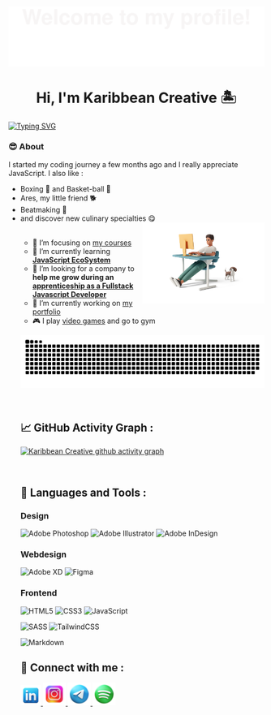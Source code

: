 ![](assets/images/header.svg)

<h1 align="center">Hi, I'm Karibbean Creative 🏝️</h1>


<!--Typing SVG-->
<!-- https://readme-typing-svg.demolab.com/demo/ -->
[![Typing SVG](https://readme-typing-svg.demolab.com?font=Anonymous+Pro&size=30&duration=6000&pause=1000&color=9999FF&center=true&width=1000&height=200&lines=a+passionate+Webdesigner+%F0%9F%96%8D%EF%B8%8F+and+a+MERN+stack+learner+%F0%9F%93%92)](https://git.io/typing-svg)



### 😎 About
<p>I started my coding journey a few months ago and I really appreciate JavaScript. I also like :</p>
<ul>
    <li>Boxing 🥊 and Basket-ball 🏀</li>
    <li>Ares, my little friend 🐕</li>
    <li>Beatmaking 🎹</li>
    <li>and discover new culinary specialties 😋</li>


<div>
  <img align="right" src="assets/images/creator.png" alt="illustration" width="50%" height="auto"/>
  <br/>
  <p align="center" width="50%">
    <ul>
      <li>🎯 I’m focusing on <a href="https://www.udemy.com/course/the-complete-javascript-course/learn/lecture/22648205?start=3#overview" target="_blank">my courses</a></li>
      <li>🌱 I’m currently learning <a href="https://developer.mozilla.org/en-US/docs/Web/JavaScript" target="_blank"><b>JavaScript EcoSystem</b></a></li>
      <li>👯 I’m looking for a company to <b>help me grow during an <a href="https://oclock.io/formations/alternance" target="_blank">apprenticeship as a Fullstack Javascript Developer</a></b></li> 
      <li>🔭 I’m currently working on <a href="http://karibbeancreative.xyz" target="_blank">my portfolio</a></li>
      <li>🎮 I play <a href="https://nba.2k.com/2k23/" target="_blank">video games</a> and go to  gym</li>
    </ul>
  </p>
</div>


<!-- Grid-snake github -->
<!-- https://github.com/marketplace/actions/generate-snake-game-from-github-contribution-grid -->
![](https://raw.githubusercontent.com/Platane/snk/output/github-contribution-grid-snake.svg)

<br/>

<!--   GitHub stats graph -->
## 📈 GitHub Activity Graph :
[![Karibbean Creative github activity graph](https://github-readme-activity-graph.vercel.app/graph?username=karibbeanCreative&bg_color=FFFFFF&color=CCD9FF&line=9999FF)](https://github.com/karibbeanCreative/github-readme-activity-graph)

<br/>

## 🧰 Languages and Tools :

### Design

![Adobe Photoshop](https://img.shields.io/badge/adobe%20photoshop-%2331A8FF.svg?style=for-the-badge&logo=adobe%20photoshop&logoColor=white) ![Adobe Illustrator](https://img.shields.io/badge/adobe%20illustrator-%23FF9A00.svg?style=for-the-badge&logo=adobe%20illustrator&logoColor=white) ![Adobe InDesign](https://img.shields.io/badge/Adobe%20InDesign-49021F?style=for-the-badge&logo=adobeindesign&logoColor=white)


### Webdesign

![Adobe XD](https://img.shields.io/badge/Adobe%20XD-470137?style=for-the-badge&logo=Adobe%20XD&logoColor=#FF61F6) ![Figma](https://img.shields.io/badge/figma-%23F24E1E.svg?style=for-the-badge&logo=figma&logoColor=white)


### Frontend

![HTML5](https://img.shields.io/badge/HTML5-E34F26?style=for-the-badge&logo=html5&logoColor=white) ![CSS3](https://img.shields.io/badge/CSS3-1572B6?style=for-the-badge&logo=css3&logoColor=white) ![JavaScript](https://img.shields.io/badge/javascript-%23323330.svg?style=for-the-badge&logo=javascript&logoColor=%23F7DF1E)

![SASS](https://img.shields.io/badge/SASS-hotpink.svg?style=for-the-badge&logo=SASS&logoColor=white) ![TailwindCSS](https://img.shields.io/badge/tailwindcss-%2338B2AC.svg?style=for-the-badge&logo=tailwind-css&logoColor=white)

![Markdown](https://img.shields.io/badge/markdown-%23000000.svg?style=for-the-badge&logo=markdown&logoColor=white)


## 💬 Connect with me :

<!--LinkedIn icon-->
   <a href="https://www.linkedin.com/in/oriana-karibbeancreative-webdesigner/">
      <img src="assets/icons/icons8-linkedin-94.png" alt="logo LinkedIn" width="40">
   </a>
<!--Instagram icon-->
   <a href="https://www.instagram.com/karibbean.creative/?hl=fr">
      <img src="assets/icons/icons8-instagram-94.png" alt="logo Instagram" width="45">
   </a>
<!--Telegram icon-->
   <a href="#">
      <img src="assets/icons/icons8-telegram-94.png" alt="logo Telegram" width="45">
   </a>
<!--Spotify icon-->
   <a href="https://open.spotify.com/user/darkness971?si=a5349d4cd2554bc1">
      <img src="assets/icons/icons8-spotify-94.png" alt="logo Spotify" width="45">
   </a>
</p>